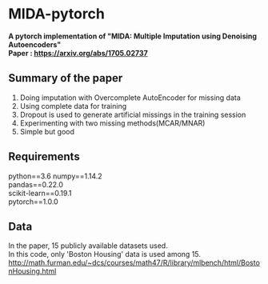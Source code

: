 # MIDA-pytorch
**A pytorch implementation of "MIDA: Multiple Imputation using Denoising Autoencoders"   
Paper : https://arxiv.org/abs/1705.02737**

## Summary of the paper
1. Doing imputation with Overcomplete AutoEncoder for missing data
2. Using complete data for training
3. Dropout is used to generate artificial missings in the training session
4. Experimenting with two missing methods(MCAR/MNAR)
5. Simple but good

## Requirements
python==3.6
numpy==1.14.2   
pandas==0.22.0   
scikit-learn==0.19.1   
pytorch==1.0.0   

## Data
In the paper, 15 publicly available datasets used.   
In this code, only 'Boston Housing' data is used among 15.   
http://math.furman.edu/~dcs/courses/math47/R/library/mlbench/html/BostonHousing.html
